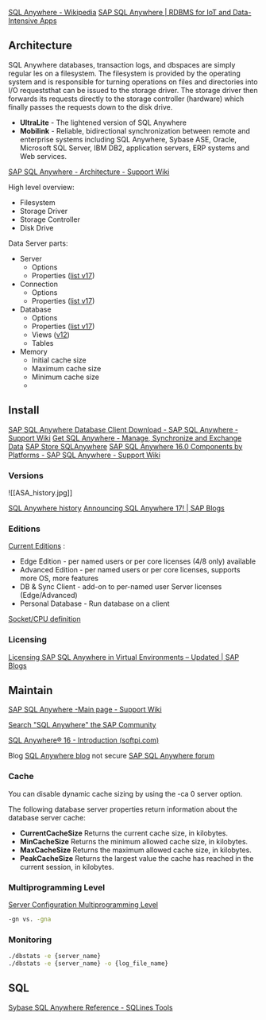 [SQL Anywhere - Wikipedia](https://en.wikipedia.org/wiki/SQL_Anywhere)
[SAP SQL Anywhere | RDBMS for IoT and Data-Intensive Apps](https://www.sap.com/products/technology-platform/sql-anywhere.html)

## Architecture

SQL Anywhere databases, transaction logs, and dbspaces are simply regular les on a filesystem. The filesystem is provided by the operating system and is responsible for turning operations on files and directories into I/O requeststhat can be issued to the storage driver. The storage driver then forwards its requests directly to the storage controller (hardware) which finally passes the requests down to the disk drive.

- **UltraLite** - The lightened version of SQL Anywhere  
- **Mobilink** - Reliable, bidirectional synchronization between remote and enterprise systems including SQL Anywhere, Sybase ASE, Oracle, Microsoft SQL Server, IBM DB2, application servers, ERP systems and Web services.

[SAP SQL Anywhere - Architecture - Support Wiki](https://wiki.scn.sap.com/wiki/display/SQLANY/SQL+Anywhere)

High level overview:

- Filesystem 
- Storage Driver 
- Storage Controller 
- Disk Drive

Data Server parts:

- Server
	- Options
	- Properties ([list v17](https://dcx.sap.com/index.html#sqla170/en/html/3bc6ad206c5f1014b043b4cc42d7fc07.html))
- Connection
	- Options
	- Properties ([list v17](https://dcx.sap.com/index.html#sqla170/en/html/3bc695906c5f10148aaabe9d8f52d0e5.html))
- Database
	- Options
	- Properties ([list v17](https://dcx.sap.com/index.html#sqla170/en/html/3bc6a5766c5f1014a1b8e1f06f9b86e0.html))
	- Views ([v12](https://infocenter.sybase.com/help/index.jsp?topic=/com.sybase.help.sqlanywhere.12.0.1/dbreference/rf-system-views.html))
	- Tables
- Memory
	- Initial cache size
	- Maximum cache size
	- Minimum cache size
	- 


## Install

[SAP SQL Anywhere Database Client Download - SAP SQL Anywhere - Support Wiki](https://wiki.scn.sap.com/wiki/display/SQLANY/SAP+SQL+Anywhere+Database+Client+Download)
[Get SQL Anywhere - Manage, Synchronize and Exchange Data](https://sqlanywhere.info/)
[SAP Store SQLAnywhere](https://www.sapstore.com/solutions/99017/SAP-SQL-Anywhere)
[SAP SQL Anywhere 16.0 Components by Platforms - SAP SQL Anywhere - Support Wiki](https://wiki.scn.sap.com/wiki/display/SQLANY/SAP+SQL+Anywhere+16.0+Components+by+Platforms#SA)

### Versions

![[ASA_history.jpg]]

[SQL Anywhere history](https://www.sqlanywhere.info/EN/sql-anywhere/sql-anywhere-history.html)
[Announcing SQL Anywhere 17! | SAP Blogs](https://blogs.sap.com/2015/07/15/announcing-sql-anywhere-17-2/)

### Editions

[Current Editions](https://sqlanywhere.info/EN/sql-anywhere/sql-anywhere-licensing.html) :

- Edge Edition - per named users or per core licenses (4/8 only) available
- Advanced Edition - per named users or per core licenses, supports more OS, more features
- DB & Sync Client - add-on to per-named user Server licenses (Edge/Advanced)
- Personal Database - Run database on a client

[Socket/CPU definition](https://answers.sap.com/questions/10956399/what-is-the-defintion-of-socket-andor-cpu-in-conne.html)

### Licensing

[Licensing SAP SQL Anywhere in Virtual Environments – Updated | SAP Blogs](https://blogs.sap.com/2014/12/02/licensing-sap-sql-anywhere-in-virtual-environments/)



## Maintain

[SAP SQL Anywhere -Main page - Support Wiki](https://wiki.scn.sap.com/wiki/display/SQLANY)

[Search "SQL Anywhere" the SAP Community](https://community.sap.com/search/?by=updated&ct=all&mt=67837800100800005169)

[SQL Anywhere® 16 - Introduction (softpi.com)](https://www.softpi.com/wp-content/uploads/2016/05/SAP_Sybase_SQL_Anywhere_16_INTRO.pdf)


Blog
[SQL Anywhere blog](http://sqlanywhere.blogspot.com/)
not secure [SAP SQL Anywhere forum](https://130.214.205.148/)




### Cache

You can  disable dynamic cache sizing by using the -ca 0 server option. 

The following database server properties return information about the database server cache:  
- **CurrentCacheSize** Returns the current cache size, in kilobytes.  
- **MinCacheSize** Returns the minimum allowed cache size, in kilobytes.  
- **MaxCacheSize** Returns the maximum allowed cache size, in kilobytes.  
- **PeakCacheSize** Returns the largest value the cache has reached in the current session, in kilobytes.


### Multiprogramming Level
[Server Configuration Multiprogramming Level](https://help.sap.com/docs/SAP_SQL_Anywhere/61ecb3d4d8be4baaa07cc4db0ddb5d0a/814c2a796ce210148d899ecd9daeb081.html?version=17.0)


```bash
-gn vs. -gna

```


### Monitoring


```bash
./dbstats -e {server_name}
./dbstats -e {server_name} -o {log_file_name}
```



## SQL 

[Sybase SQL Anywhere Reference - SQLines Tools](http://www.sqlines.com/sybase-asa)